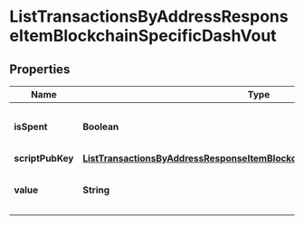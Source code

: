 

# ListTransactionsByAddressResponseItemBlockchainSpecificDashVout


## Properties

Name | Type | Description | Notes
------------ | ------------- | ------------- | -------------
**isSpent** | **Boolean** | Defines whether the output is spent or not. | 
**scriptPubKey** | [**ListTransactionsByAddressResponseItemBlockchainSpecificDashScriptPubKey**](ListTransactionsByAddressResponseItemBlockchainSpecificDashScriptPubKey.md) |  | 
**value** | **String** | Represents the sent/received amount. | 



